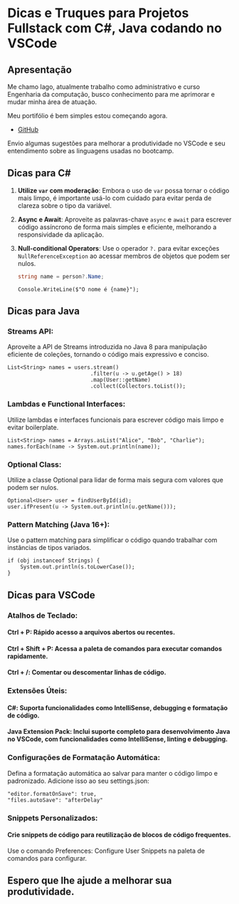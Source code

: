 
# Dicas e Truques para Projetos Fullstack com C#, Java codando no VSCode

## Apresentação

Me chamo Iago, atualmente trabalho como administrativo e curso Engenharia da computação, busco conhecimento para me aprimorar e mudar minha área de atuação.

Meu portifólio é bem simples estou começando agora.

- [GitHub](https://github.com/IagoDamasceno)

Envio algumas sugestões para melhorar a produtividade no VSCode e seu entendimento sobre as linguagens usadas no bootcamp.


## Dicas para C#

1. **Utilize `var` com moderação**: Embora o uso de `var` possa tornar o código mais limpo, é importante usá-lo com cuidado para evitar perda de clareza sobre o tipo da variável.

2. **Async e Await**: Aproveite as palavras-chave `async` e `await` para escrever código assíncrono de forma mais simples e eficiente, melhorando a responsividade da aplicação.

3. **Null-conditional Operators**: Use o operador `?.` para evitar exceções `NullReferenceException` ao acessar membros de objetos que podem ser nulos.

   ```csharp
   string name = person?.Name;
    ```
    ```
    Console.WriteLine($"O nome é {name}");
    ```
    
## Dicas para Java

### Streams API: 
Aproveite a API de Streams introduzida no Java 8 para manipulação eficiente de coleções, tornando o código mais expressivo e conciso.

```
List<String> names = users.stream()
                          .filter(u -> u.getAge() > 18)
                          .map(User::getName)
                          .collect(Collectors.toList());
```

### Lambdas e Functional Interfaces: 
Utilize lambdas e interfaces funcionais para escrever código mais limpo e evitar boilerplate.

```
List<String> names = Arrays.asList("Alice", "Bob", "Charlie");
names.forEach(name -> System.out.println(name));
```
### Optional Class: 
Utilize a classe Optional para lidar de forma mais segura com valores que podem ser nulos.

```
Optional<User> user = findUserById(id);
user.ifPresent(u -> System.out.println(u.getName()));
```
### Pattern Matching (Java 16+): 
Use o pattern matching para simplificar o código quando trabalhar com instâncias de tipos variados.

```
if (obj instanceof Strings) {
    System.out.println(s.toLowerCase());
}
```


## Dicas para VSCode
### Atalhos de Teclado:

#### Ctrl + P: Rápido acesso a arquivos abertos ou recentes.
#### Ctrl + Shift + P: Acessa a paleta de comandos para executar comandos rapidamente.
#### Ctrl + /: Comentar ou descomentar linhas de código.

### Extensões Úteis:

#### C#: Suporta funcionalidades como IntelliSense, debugging e formatação de código.
#### Java Extension Pack: Inclui suporte completo para desenvolvimento Java no VSCode, com funcionalidades como IntelliSense, linting e debugging.

### Configurações de Formatação Automática:

Defina a formatação automática ao salvar para manter o código limpo e padronizado. Adicione isso ao seu settings.json:

```
"editor.formatOnSave": true,
"files.autoSave": "afterDelay"
```
### Snippets Personalizados:

#### Crie snippets de código para reutilização de blocos de código frequentes.
 Use o comando Preferences: Configure User Snippets na paleta de comandos para configurar.

##  Espero que lhe ajude a melhorar sua produtividade.
